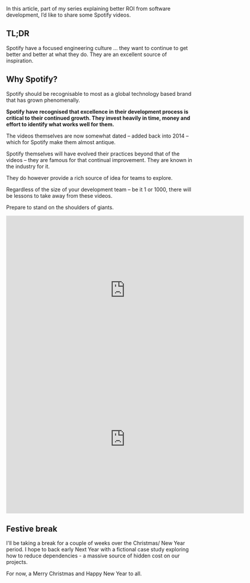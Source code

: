 In this article, part of my series explaining better ROI from software development, I’d like to share some Spotify videos.

## TL;DR

Spotify have a focused engineering culture … they want to continue to get better and better at what they do. They are an excellent source of inspiration.

## Why Spotify?

Spotify should be recognisable to most as a global technology based brand that has grown phenomenally.

**Spotify have recognised that excellence in their development process is critical to their continued growth. They invest heavily in time, money and effort to identify what works well for them.**

The videos themselves are now somewhat dated – added back into 2014 – which for Spotify make them almost antique.

Spotify themselves will have evolved their practices beyond that of the videos – they are famous for that continual improvement. They are known in the industry for it.

They do however provide a rich source of idea for teams to explore.

Regardless of the size of your development team – be it 1 or 1000, there will be lessons to take away from these videos.

Prepare to stand on the shoulders of giants.

<iframe src="https://player.vimeo.com/video/85490944" width="640" height="400" frameborder="0" webkitallowfullscreen mozallowfullscreen allowfullscreen></iframe>

<iframe src="https://player.vimeo.com/video/94950270" width="640" height="400" frameborder="0" webkitallowfullscreen mozallowfullscreen allowfullscreen></iframe>

## Festive break

I'll be taking a break for a couple of weeks over the Christmas/ New Year period. I hope to back early Next Year with a fictional case study exploring how to reduce dependencies - a massive source of hidden cost on our projects.

For now, a Merry Christmas and Happy New Year to all.

